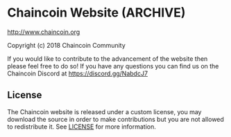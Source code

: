Chaincoin Website (ARCHIVE)
=================

http://www.chaincoin.org

Copyright (c) 2018 Chaincoin Community

If you would like to contribute to the advancement of the website then please feel free to do so! If you have any questions you can find us on the Chaincoin Discord at https://discord.gg/NabdcJ7


License
-------

The Chaincoin website is released under a custom license, you may download the
source in order to make contributions but you are not allowed to redistribute it.
See [LICENSE](LICENSE) for more information.
